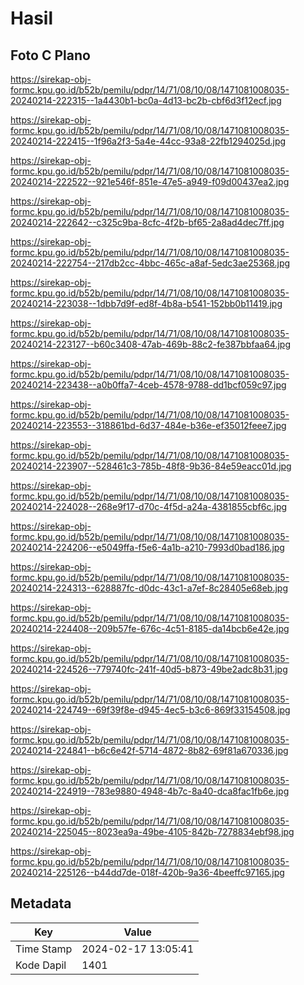 # Hasil

## Foto C Plano

https://sirekap-obj-formc.kpu.go.id/b52b/pemilu/pdpr/14/71/08/10/08/1471081008035-20240214-222315--1a4430b1-bc0a-4d13-bc2b-cbf6d3f12ecf.jpg

https://sirekap-obj-formc.kpu.go.id/b52b/pemilu/pdpr/14/71/08/10/08/1471081008035-20240214-222415--1f96a2f3-5a4e-44cc-93a8-22fb1294025d.jpg

https://sirekap-obj-formc.kpu.go.id/b52b/pemilu/pdpr/14/71/08/10/08/1471081008035-20240214-222522--921e546f-851e-47e5-a949-f09d00437ea2.jpg

https://sirekap-obj-formc.kpu.go.id/b52b/pemilu/pdpr/14/71/08/10/08/1471081008035-20240214-222642--c325c9ba-8cfc-4f2b-bf65-2a8ad4dec7ff.jpg

https://sirekap-obj-formc.kpu.go.id/b52b/pemilu/pdpr/14/71/08/10/08/1471081008035-20240214-222754--217db2cc-4bbc-465c-a8af-5edc3ae25368.jpg

https://sirekap-obj-formc.kpu.go.id/b52b/pemilu/pdpr/14/71/08/10/08/1471081008035-20240214-223038--1dbb7d9f-ed8f-4b8a-b541-152bb0b11419.jpg

https://sirekap-obj-formc.kpu.go.id/b52b/pemilu/pdpr/14/71/08/10/08/1471081008035-20240214-223127--b60c3408-47ab-469b-88c2-fe387bbfaa64.jpg

https://sirekap-obj-formc.kpu.go.id/b52b/pemilu/pdpr/14/71/08/10/08/1471081008035-20240214-223438--a0b0ffa7-4ceb-4578-9788-dd1bcf059c97.jpg

https://sirekap-obj-formc.kpu.go.id/b52b/pemilu/pdpr/14/71/08/10/08/1471081008035-20240214-223553--318861bd-6d37-484e-b36e-ef35012feee7.jpg

https://sirekap-obj-formc.kpu.go.id/b52b/pemilu/pdpr/14/71/08/10/08/1471081008035-20240214-223907--528461c3-785b-48f8-9b36-84e59eacc01d.jpg

https://sirekap-obj-formc.kpu.go.id/b52b/pemilu/pdpr/14/71/08/10/08/1471081008035-20240214-224028--268e9f17-d70c-4f5d-a24a-4381855cbf6c.jpg

https://sirekap-obj-formc.kpu.go.id/b52b/pemilu/pdpr/14/71/08/10/08/1471081008035-20240214-224206--e5049ffa-f5e6-4a1b-a210-7993d0bad186.jpg

https://sirekap-obj-formc.kpu.go.id/b52b/pemilu/pdpr/14/71/08/10/08/1471081008035-20240214-224313--628887fc-d0dc-43c1-a7ef-8c28405e68eb.jpg

https://sirekap-obj-formc.kpu.go.id/b52b/pemilu/pdpr/14/71/08/10/08/1471081008035-20240214-224408--209b57fe-676c-4c51-8185-da14bcb6e42e.jpg

https://sirekap-obj-formc.kpu.go.id/b52b/pemilu/pdpr/14/71/08/10/08/1471081008035-20240214-224526--779740fc-241f-40d5-b873-49be2adc8b31.jpg

https://sirekap-obj-formc.kpu.go.id/b52b/pemilu/pdpr/14/71/08/10/08/1471081008035-20240214-224749--69f39f8e-d945-4ec5-b3c6-869f33154508.jpg

https://sirekap-obj-formc.kpu.go.id/b52b/pemilu/pdpr/14/71/08/10/08/1471081008035-20240214-224841--b6c6e42f-5714-4872-8b82-69f81a670336.jpg

https://sirekap-obj-formc.kpu.go.id/b52b/pemilu/pdpr/14/71/08/10/08/1471081008035-20240214-224919--783e9880-4948-4b7c-8a40-dca8fac1fb6e.jpg

https://sirekap-obj-formc.kpu.go.id/b52b/pemilu/pdpr/14/71/08/10/08/1471081008035-20240214-225045--8023ea9a-49be-4105-842b-7278834ebf98.jpg

https://sirekap-obj-formc.kpu.go.id/b52b/pemilu/pdpr/14/71/08/10/08/1471081008035-20240214-225126--b44dd7de-018f-420b-9a36-4beeffc97165.jpg


## Metadata

| Key        | Value               |
| ---------- | ------------------- |
| Time Stamp | 2024-02-17 13:05:41 |
| Kode Dapil | 1401                |



